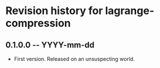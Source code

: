 # Revision history for lagrange-compression

## 0.1.0.0 -- YYYY-mm-dd

* First version. Released on an unsuspecting world.
